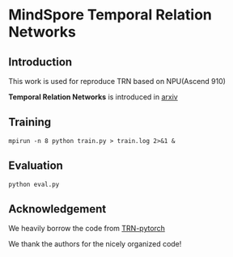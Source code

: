 # MindSpore Temporal Relation Networks

## Introduction

This work is used for reproduce TRN based on NPU(Ascend 910)

**Temporal Relation Networks** is introduced in [arxiv](https://arxiv.org/pdf/1711.08496.pdf)


## Training

```
mpirun -n 8 python train.py > train.log 2>&1 &
```

## Evaluation 


```
python eval.py
```


## Acknowledgement

We heavily borrow the code from [ TRN-pytorch](https://github.com/zhoubolei/TRN-pytorch)

We thank the authors for the nicely organized code!
